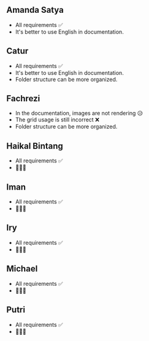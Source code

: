 ## Amanda Satya

- All requirements ✅
- It's better to use English in documentation.

## Catur

- All requirements ✅
- It's better to use English in documentation.
- Folder structure can be more organized.

## Fachrezi

- In the documentation, images are not rendering 😥
- The grid usage is still incorrect ❌
- Folder structure can be more organized.

## Haikal Bintang

- All requirements ✅
- 🥦🥦🥦

## Iman

- All requirements ✅
- 🦖🦖🦖

## Iry

- All requirements ✅
- 🐢🐢🐢

## Michael

- All requirements ✅
- 🥬🥬🥬

## Putri

- All requirements ✅
- 🌱🌱🌱
